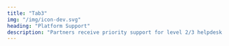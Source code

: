 ```yaml
---
title: "Tab3"
img: "/img/icon-dev.svg"
heading: "Platform Support"
description: "Partners receive priority support for level 2/3 helpdesk requests. Storj handles user account, subscription, and billing management."
---
```


